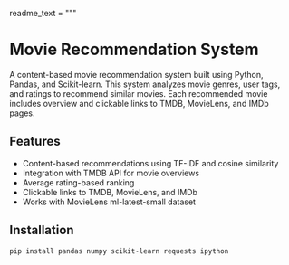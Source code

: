 readme_text = """
# Movie Recommendation System

A content-based movie recommendation system built using Python, Pandas, and Scikit-learn.
This system analyzes movie genres, user tags, and ratings to recommend similar movies. Each recommended movie includes overview and clickable links to TMDB, MovieLens, and IMDb pages.

## Features
- Content-based recommendations using TF-IDF and cosine similarity
- Integration with TMDB API for movie overviews
- Average rating-based ranking
- Clickable links to TMDB, MovieLens, and IMDb
- Works with MovieLens ml-latest-small dataset

## Installation
```bash
pip install pandas numpy scikit-learn requests ipython


